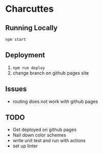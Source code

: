 # Charcuttes

## Running Locally 
`npm start`

## Deployment
1. `npm run deploy`
1. change branch on github pages site

## Issues
- routing does not work with github pages

## TODO
- Get deployed on github pages
- Nail down color schemes
- write unit test and run with actions
- set up linter
